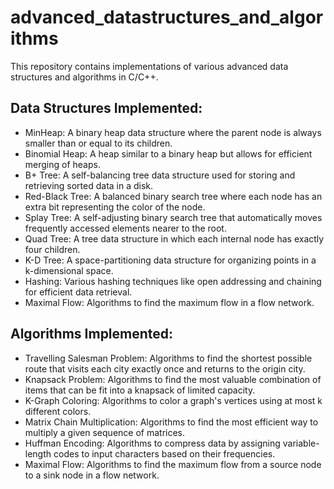 # advanced_datastructures_and_algorithms
This repository contains implementations of various advanced data structures and algorithms in C/C++. 

## Data Structures Implemented:
- MinHeap: A binary heap data structure where the parent node is always smaller than or equal to its children.
- Binomial Heap: A heap similar to a binary heap but allows for efficient merging of heaps.
- B+ Tree: A self-balancing tree data structure used for storing and retrieving sorted data in a disk.
- Red-Black Tree: A balanced binary search tree where each node has an extra bit representing the color of the node.
- Splay Tree: A self-adjusting binary search tree that automatically moves frequently accessed elements nearer to the root.
- Quad Tree: A tree data structure in which each internal node has exactly four children.
- K-D Tree: A space-partitioning data structure for organizing points in a k-dimensional space.
- Hashing: Various hashing techniques like open addressing and chaining for efficient data retrieval.
- Maximal Flow: Algorithms to find the maximum flow in a flow network.

## Algorithms Implemented:
- Travelling Salesman Problem: Algorithms to find the shortest possible route that visits each city exactly once and returns to the origin city.
- Knapsack Problem: Algorithms to find the most valuable combination of items that can be fit into a knapsack of limited capacity.
- K-Graph Coloring: Algorithms to color a graph's vertices using at most k different colors.
- Matrix Chain Multiplication: Algorithms to find the most efficient way to multiply a given sequence of matrices.
- Huffman Encoding: Algorithms to compress data by assigning variable-length codes to input characters based on their frequencies.
- Maximal Flow: Algorithms to find the maximum flow from a source node to a sink node in a flow network.

